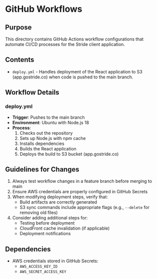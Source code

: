 # GitHub Workflows

## Purpose
This directory contains GitHub Actions workflow configurations that automate CI/CD processes for the Stride client application.

## Contents
- `deploy.yml` - Handles deployment of the React application to S3 (app.gostride.co) when code is pushed to the main branch.

## Workflow Details

### deploy.yml
- **Trigger**: Pushes to the main branch
- **Environment**: Ubuntu with Node.js 18
- **Process**:
  1. Checks out the repository
  2. Sets up Node.js with npm cache
  3. Installs dependencies
  4. Builds the React application
  5. Deploys the build to S3 bucket (app.gostride.co)

## Guidelines for Changes
1. Always test workflow changes in a feature branch before merging to main
2. Ensure AWS credentials are properly configured in GitHub Secrets
3. When modifying deployment steps, verify that:
   - Build artifacts are correctly generated
   - S3 sync commands include appropriate flags (e.g., `--delete` for removing old files)
4. Consider adding additional steps for:
   - Testing before deployment
   - CloudFront cache invalidation (if applicable)
   - Deployment notifications

## Dependencies
- AWS credentials stored in GitHub Secrets:
  - `AWS_ACCESS_KEY_ID`
  - `AWS_SECRET_ACCESS_KEY`
